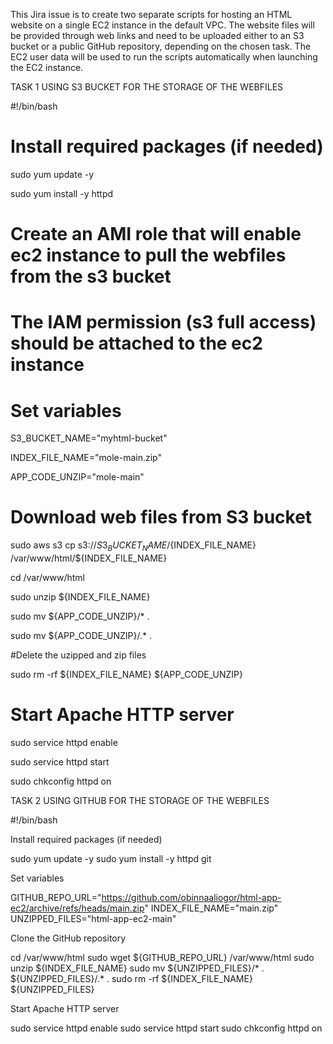 This Jira issue is to create two separate scripts for hosting an HTML website on a single EC2 instance in the default VPC. The website files will be provided through web links and need to be uploaded either to an S3 bucket or a public GitHub repository, depending on the chosen task. The EC2 user data will be used to run the scripts automatically when launching the EC2 instance.

TASK 1 USING S3 BUCKET FOR THE STORAGE OF THE WEBFILES

#!/bin/bash

# Install required packages (if needed)

sudo yum update -y

sudo yum install -y httpd

# Create an AMI role that will enable ec2 instance to pull the webfiles from the s3 bucket

# The IAM permission (s3 full access) should be attached to the ec2 instance

# Set variables

S3_BUCKET_NAME="myhtml-bucket"

INDEX_FILE_NAME="mole-main.zip"

APP_CODE_UNZIP="mole-main"



# Download web files from S3 bucket

sudo aws s3 cp s3://${S3_BUCKET_NAME}/${INDEX_FILE_NAME} /var/www/html/${INDEX_FILE_NAME}

cd /var/www/html

sudo unzip ${INDEX_FILE_NAME}

sudo mv ${APP_CODE_UNZIP}/* .

sudo mv ${APP_CODE_UNZIP}/.* .

#Delete the uzipped and zip files

sudo rm -rf ${INDEX_FILE_NAME}  ${APP_CODE_UNZIP}

# Start Apache HTTP server

sudo service httpd enable

sudo service httpd start

sudo chkconfig httpd on



 TASK 2 USING GITHUB  FOR THE STORAGE OF THE WEBFILES

#!/bin/bash

Install required packages (if needed)

sudo yum update -y
sudo yum install -y httpd git

Set variables

GITHUB_REPO_URL="https://github.com/obinnaaliogor/html-app-ec2/archive/refs/heads/main.zip"
INDEX_FILE_NAME="main.zip"
UNZIPPED_FILES="html-app-ec2-main"

Clone the GitHub repository

cd /var/www/html
sudo wget ${GITHUB_REPO_URL} /var/www/html
sudo unzip ${INDEX_FILE_NAME}
sudo mv ${UNZIPPED_FILES}/* . ${UNZIPPED_FILES}/.* .
sudo rm -rf ${INDEX_FILE_NAME} ${UNZIPPED_FILES}

Start Apache HTTP server

sudo service httpd enable
sudo service httpd start
sudo chkconfig httpd on
